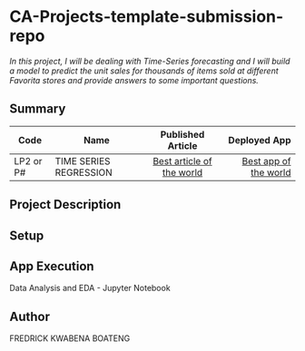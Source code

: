 # CA-Projects-template-submission-repo
*In this project, I will be dealing with Time-Series forecasting and I will build a model to predict the unit sales for thousands of items sold at different Favorita stores and provide answers to some important questions.*

## Summary
| Code      | Name        | Published Article |  Deployed App |
|-----------|-------------|:-------------:|------:|
| LP2 or P# | TIME SERIES REGRESSION |  [Best article of the world](/) | [Best app of the world](/) |

## Project Description


## Setup


## App Execution
Data Analysis and EDA        - Jupyter Notebook <br>

## Author
FREDRICK KWABENA BOATENG

